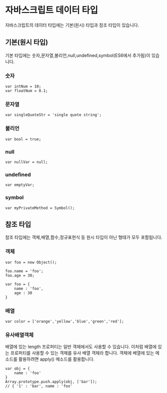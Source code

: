 # 자바스크립트 데이터 타입

자바스크립트의 데이터 타입에는 기본(원시) 타입과 참조 타입이 있습니다.

## 기본(원시 타입)

기본 타입에는 숫자,문자열,불리언,null,undefined,symbol(ES6에서 추가됨)이 있습니다.

### 숫자

```
var intNum = 10;
var floatNum = 0.1;
```

### 문자열

```
var singleQuoteStr = 'single quote string';
```

### 불리언

```
var bool = true;
```

### null

```
var nullVar = null;
``` 

### undefined 

```
var emptyVar;
```

### symbol

```
var myPrivateMethod = Symbol();
```

## 참조 타입

참조 타입에는 객체,배열,함수,정규표현식 등 원시 타입이 아닌 형태가 모두 포함됩니다.

### 객체

```
var foo = new Object();

foo.name = 'foo';
foo.age = 30;
```

```
var foo = {
    name : 'foo',
    age : 30
}
```

### 배열

```
var color = ['orange','yellow','blue','green','red'];
```

### 유사배열객체

배열에 있는 length 프로퍼티는 일반 객체에서도 사용할 수 있습니다.
이처럼 배열에 있는 프로퍼티를 사용할 수 있는 객체를 유사 배열 객체라 합니다.
객체에 배열에 있는 메소드를 활용하려면 apply() 메소드를 활용합니다.

```
var obj = {
    name : 'foo'
}
Array.prototype.push.apply(obj, ['bar']);
// { '1' : 'bar', name : 'foo'
```